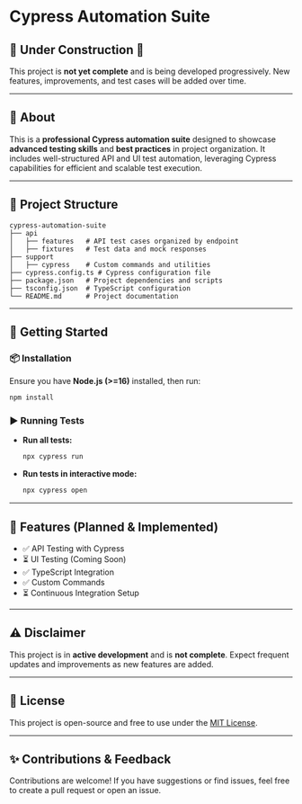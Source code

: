 # Cypress Automation Suite

## 🚧 Under Construction 🚧

This project is **not yet complete** and is being developed progressively. New features, improvements, and test cases will be added over time.

---

## 📌 About

This is a **professional Cypress automation suite** designed to showcase **advanced testing skills** and **best practices** in project organization. It includes well-structured API and UI test automation, leveraging Cypress capabilities for efficient and scalable test execution.

---

## 📂 Project Structure

```
cypress-automation-suite
├── api
│   ├── features   # API test cases organized by endpoint
│   ├── fixtures   # Test data and mock responses
├── support
│   ├── cypress    # Custom commands and utilities
├── cypress.config.ts # Cypress configuration file
├── package.json   # Project dependencies and scripts
├── tsconfig.json  # TypeScript configuration
└── README.md      # Project documentation
```

---

## 🚀 Getting Started

### 📦 Installation

Ensure you have **Node.js (>=16)** installed, then run:

```sh
npm install
```

### ▶ Running Tests

- **Run all tests:**
  ```sh
  npx cypress run
  ```
- **Run tests in interactive mode:**
  ```sh
  npx cypress open
  ```

---

## 📌 Features (Planned & Implemented)

- ✅ API Testing with Cypress
- ⏳ UI Testing (Coming Soon)
- ✅ TypeScript Integration
- ✅ Custom Commands
- ⏳ Continuous Integration Setup

---

## ⚠️ Disclaimer

This project is in **active development** and is **not complete**. Expect frequent updates and improvements as new features are added.

---

## 📄 License

This project is open-source and free to use under the [MIT License](LICENSE).

---

## ✨ Contributions & Feedback

Contributions are welcome! If you have suggestions or find issues, feel free to create a pull request or open an issue.
